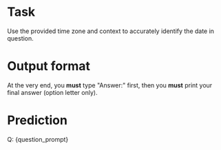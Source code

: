 # Task
Use the provided time zone and context to accurately identify the date in question.

# Output format
At the very end, you **must** type "Answer:" first, then you **must** print your final answer (option letter only).

# Prediction
Q: {question_prompt}